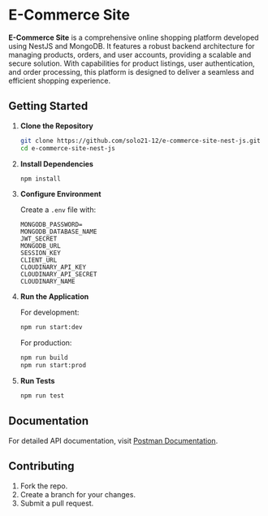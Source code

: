 # E-Commerce Site

**E-Commerce Site** is a comprehensive online shopping platform developed using NestJS and MongoDB. It features a robust backend architecture for managing products, orders, and user accounts, providing a scalable and secure solution. With capabilities for product listings, user authentication, and order processing, this platform is designed to deliver a seamless and efficient shopping experience.

## Getting Started

1. **Clone the Repository**

   ```bash
   git clone https://github.com/solo21-12/e-commerce-site-nest-js.git
   cd e-commerce-site-nest-js
   ```

2. **Install Dependencies**

   ```bash
   npm install
   ```

3. **Configure Environment**

   Create a `.env` file with:

   ```env
   MONGODB_PASSWORD=
   MONGODB_DATABASE_NAME
   JWT_SECRET
   MONGODB_URL
   SESSION_KEY
   CLIENT_URL
   CLOUDINARY_API_KEY
   CLOUDINARY_API_SECRET
   CLOUDINARY_NAME
   ```

4. **Run the Application**

   For development:

   ```bash
   npm run start:dev
   ```

   For production:

   ```bash
   npm run build
   npm run start:prod
   ```

5. **Run Tests**

   ```bash
   npm run test
   ```

## Documentation

For detailed API documentation, visit [Postman Documentation](https://documenter.getpostman.com/view/22911710/2sA3rzKt5e).

## Contributing

1. Fork the repo.
2. Create a branch for your changes.
3. Submit a pull request.
